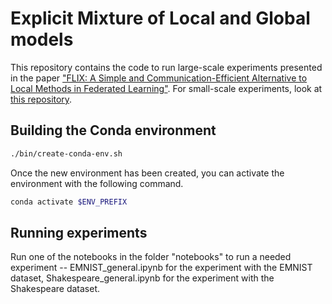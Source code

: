# Explicit Mixture of Local and Global models

This repository contains the code to run large-scale experiments presented in the paper ["FLIX: A Simple and Communication-Efficient Alternative to Local Methods in Federated Learning"](https://arxiv.org/abs/2111.11556). For small-scale experiments, look at [this repository](https://github.com/gaseln/FLIX_small_scale_experiments).

## Building the Conda environment

```bash
./bin/create-conda-env.sh
```

Once the new environment has been created, you can activate the environment with the following 
command.

```bash
conda activate $ENV_PREFIX
```
## Running experiments

Run one of the notebooks in the folder "notebooks" to run a needed experiment -- EMNIST_general.ipynb for the experiment with the EMNIST dataset, Shakespeare_general.ipynb for the experiment with the Shakespeare dataset.
